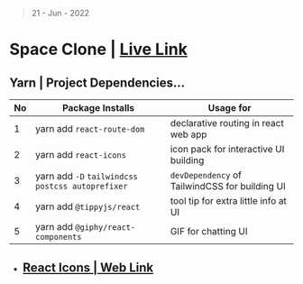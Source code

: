 > 21 - Jun - 2022

# Space Clone | [Live Link](https://space-clone-bd.netlify.app)


## Yarn | Project Dependencies...
|No| Package Installs               | Usage for                             |
|--|--------------------------------|---------------------------------------|
| 1| yarn add `react-route-dom`     | declarative routing in react web app  |
| 2| yarn add `react-icons`         | icon pack for interactive UI building |
| 3| yarn add `-D` `tailwindcss postcss autoprefixer` | `devDependency` of TailwindCSS for building UI  |
| 4| yarn add `@tippyjs/react` | tool tip for extra little info at UI       |
| 5| yarn add `@giphy/react-components` | GIF for chatting UI       |

 
* ## [React Icons | Web Link][link]
[link]: https://react-icons.github.io/react-icons